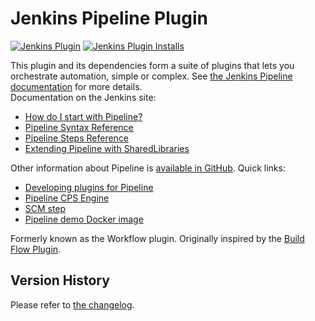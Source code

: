 # Jenkins Pipeline Plugin
[![Jenkins Plugin](https://img.shields.io/jenkins/plugin/v/workflow-aggregator.svg)](https://plugins.jenkins.io/workflow-agom/jenkinsci/workflow-aggregator-plugin/releases/latest)
[![Jenkins Plugin Installs](https://img.shields.io/jenkins/plugin/i/workflow-aggregator.svg?color=blue)](https://plugins.jenkins.io/workflow-aggregator)

This plugin and its dependencies form a suite of plugins that lets you orchestrate automation, simple or
complex. See [the Jenkins Pipeline documentation](https://jenkins.io/doc/book/pipeline/) for more details.  
Documentation on the Jenkins site:

-   [How do I start with Pipeline?](https://jenkins.io/doc/pipeline/tour/hello-world/)
-   [Pipeline Syntax Reference](https://jenkins.io/doc/book/pipeline/syntax/)
-   [Pipeline Steps Reference](https://jenkins.io/doc/pipeline/steps)
-   [Extending Pipeline with SharedLibraries](https://jenkins.io/doc/book/pipeline/shared-libraries/)

Other information about Pipeline is [available in
GitHub](https://github.com/jenkinsci/pipeline-plugin). Quick links:

-   [Developing plugins for
    Pipeline](https://github.com/jenkinsci/pipeline-plugin/blob/master/DEVGUIDE.md)
-   [Pipeline CPS
    Engine](https://github.com/jenkinsci/workflow-cps-plugin)
-   [SCM
    step](https://github.com/jenkinsci/workflow-scm-step-plugin/blob/master/README.md)
-   [Pipeline demo Docker
    image](https://github.com/jenkinsci/workflow-aggregator-plugin/blob/master/demo/README.md)

Formerly known as the Workflow plugin. Originally inspired by the [Build
Flow Plugin](https://wiki.jenkins.io/display/JENKINS/Build+Flow+Plugin).

## Version History
Please refer to [the changelog](CHANGELOG.md).
